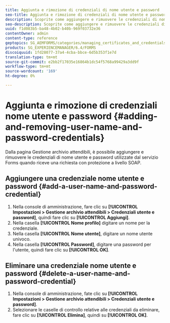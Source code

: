 ```yaml
---
title: Aggiunta e rimozione di credenziali di nome utente e password
seo-title: Aggiunta e rimozione di credenziali di nome utente e password
description: Scoprite come aggiungere e rimuovere le credenziali di nome utente e password.
seo-description: Scoprite come aggiungere e rimuovere le credenziali di nome utente e password.
uuid: f1d083b5-ba48-4b02-b40b-969f03732e36
contentOwner: admin
content-type: reference
geptopics: SG_AEMFORMS/categories/managing_certificates_and_credentials
products: SG_EXPERIENCEMANAGER/6.4/FORMS
discoiquuid: 1fd28077-37a4-4cba-bbce-6d5b353f1e7d
translation-type: tm+mt
source-git-commit: e2bb2f17035e16864b1dc54f5768a99429a3dd9f
workflow-type: tm+mt
source-wordcount: '169'
ht-degree: 0%

---
```



# Aggiunta e rimozione di credenziali nome utente e password {#adding-and-removing-user-name-and-password-credentials}

Dalla pagina Gestione archivio attendibili, è possibile aggiungere e rimuovere le credenziali di nome utente e password utilizzate dal servizio Forms quando riceve una richiesta con protezione a livello SOAP.

## Aggiungere una credenziale nome utente e password {#add-a-user-name-and-password-credential}

1. Nella console di amministrazione, fare clic su **[!UICONTROL Impostazioni > Gestione archivio attendibili > Credenziali utente e password]**, quindi fare clic su **[!UICONTROL Aggiungi]**.
1. Nella casella **[!UICONTROL Nome profilo]** digitare un nome per la credenziale.
1. Nella casella **[!UICONTROL Nome utente]**, digitare un nome utente univoco.
1. Nella casella **[!UICONTROL Password]**, digitare una password per l&#39;utente, quindi fare clic su **[!UICONTROL OK]**.

## Eliminare una credenziale nome utente e password {#delete-a-user-name-and-password-credential}

1. Nella console di amministrazione, fate clic su **[!UICONTROL Impostazioni > Gestione archivio attendibili > Credenziali utente e password]**.
1. Selezionare le caselle di controllo relative alle credenziali da eliminare, fare clic su **[!UICONTROL Elimina]**, quindi su **[!UICONTROL OK]**.

